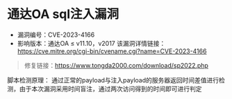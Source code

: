 # 通达OA sql注入漏洞
- 漏洞编号：CVE-2023-4166
- 影响版本：通达OA ≤ v11.10，v2017
该漏洞详情链接：https://cve.mitre.org/cgi-bin/cvename.cgi?name=CVE-2023-4166
> 修复链接：https://www.tongda2000.com/download/sp2022.php


脚本检测原理：
通过正常的payload与注入payload的服务器返回时间差值进行检测，由于本次漏洞采用时间盲注，通过两次访问得到的时间即可进行判定